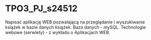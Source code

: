 # TPO3_PJ_s24512

Napisać aplikację WEB pozwalającą na przeglądanie i wyszukiwanie książek w bazie danych książek. 
Baza danych -   mySQL.
Technologie webowe (serwlety) - z wykładu o Aplikacjach WEB.
